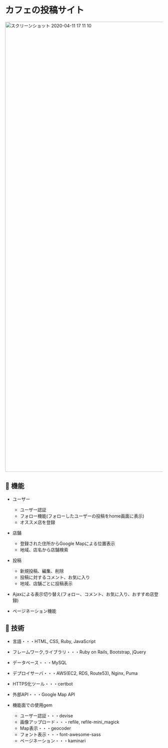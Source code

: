 # カフェの投稿サイト
<img width="1440" alt="スクリーンショット 2020-04-11 17 11 10" src="https://user-images.githubusercontent.com/48595835/79038836-85da7500-7c17-11ea-93f7-b842d416e21b.png">

## :green_book: 機能

* ユーザー
  * ユーザー認証
  * フォロー機能(フォローしたユーザーの投稿をhome画面に表示)
  * オススメ店を登録
  
* 店舗
  * 登録された住所からGoogle Mapによる位置表示
  * 地域、店名から店舗検索

* 投稿
  * 新規投稿、編集、削除
  * 投稿に対するコメント、お気に入り
  * 地域、店舗ごとに投稿表示  

* Ajaxによる表示切り替え(フォロー、コメント、お気に入り、おすすめ店登録)
* ページネーション機能

## :wrench: 技術

* 言語・・・HTML, CSS, Ruby, JavaScript

* フレームワーク,ライブラリ・・・Ruby on Rails, Bootstrap, jQuery

* データベース・・・MySQL
  
* デプロイサーバ・・・AWS(EC2, RDS, Route53), Nginx, Puma

* HTTPS化ツール・・・certbot

* 外部API・・・Google Map API

* 機能面での使用gem 
  * ユーザー認証・・・devise
  * 画像アップロード・・・refile, refile-mini_magick
  * Map表示・・・geocoder
  * フォント表示・・・font-awesome-sass
  * ページネーション・・・kaminari
